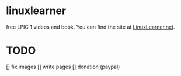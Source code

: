 # linuxlearner
free LPIC 1 videos and book. You can find the site at [LinuxLearner.net](http://linuxlearner.net).

TODO
====
[] fix images
[] write pages
[] donation (paypal)

